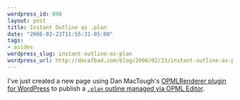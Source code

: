 ```yaml
--- 
wordpress_id: 898
layout: post
title: Instant Outline as .plan
date: "2006-02-23T11:55:31-05:00"
tags: 
- asides
wordpress_slug: instant-outline-as-plan
wordpress_url: http://decafbad.com/blog/2006/02/23/instant-outline-as-plan
---
```

 <p>I've just created a new page using Dan MacTough's <a href="http://www.yabfog.com/wp/opml-renderer/">OPMLRenderer plugin for WordPress</a> to publish a <a href="http://decafbad.com/blog/plan/"><code>.plan</code> outline managed via OPML Editor</a>.</p>

